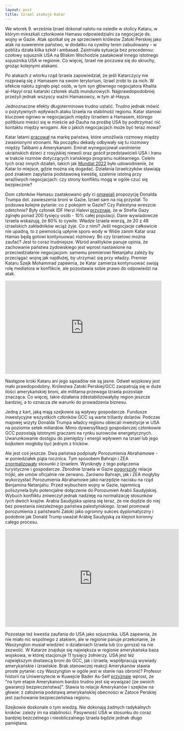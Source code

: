 ```yaml
---
layout: post
title: Izrael atakuje Katar 
---
```


We wtorek 9. września Izrael dokonał nalotu na osiedle w stolicy Kataru, w którym mieszkali członkowie Hamasu odpowiedzialni za negocjacje ds. wojny w Gazie. Atak spotkał się ze sprzeciwem królestw Zatoki Perskiej jako atak na suwerenne państwo, w dodatku na cywilny teren zabudowany - w pobliżu działa kilka szkół i ambasad. Zaistniała sytuacja bez precedensu: czołowy sojusznik USA na Bliskim Wschodzie zaatakował innego istotnego sojusznika USA w regionie. Co więcej, Izrael nie poczuwa się do skruchy, grożąc kolejnymi atakami. 

Po atakach z wtorku rząd Izraela zapowiedział, że jeśli Katarczycy nie rozprawią się z Hamasem na swoim terytorium, Izrael zrobi to za nich. W efekcie nalotu zginęło pięć osób, w tym syn głównego negocjatora Khalila al-Hayyi oraz katarski członek służb mundurowych. Najprawdopodobniej przeżyli jednak wszyscy ważni Hamasowcy, w tym al-Hayya. 

Jednoznaczne efekty długoterminowe trudno ustalić. Trudno jednak mówić o pozytywnych wpływach ataku Izraela na stabilność regionu. Katar stanowi kluczowe ogniwo w negocjacjach między Izraelem a Hamasem, którego politbiuro mieści się w mieście ad-Dauha na prośbę USA by podtrzymać nić kontaktu między wrogami. Ale o jakich negocjacjach może być teraz mowa? 

Katar latami [pracował](https://abumarkey.github.io/arabizmy/katar-polska/) na markę państwa, które umożliwia rozmowy między zwaśnionymi stronami. Na początku dekady odbywały się tu rozmowy między Talibami a Amerykanami. Emirat wynegocjował uwolnienie ukraińskich dzieci z rosyjskiej niewoli oraz gościł przedstawicieli USA i Iranu w trakcie rozmów dotyczących irańskiego programu nuklearnego. Celem tych oraz innych działań, takich jak [Mundial 2022](https://www.radiowroclaw.pl/articles/view/125006/Wieczor-z-Dolnego-Slaska-Sytuacja-na-Ukrainie-i-MS-w-Katarze) było udowodnienie, że Katar to miejsce, gdzie można się dogadać. Działania Izraelczyków stawiają pod znakiem zapytania podstawową kwestię, szalenie istotną przy wrażliwych negocjacjach: czy strony konfliktu mogą w ogóle czuć się bezpiecznie? 

Dom członków Hamasu zaatakowano gdy ci [omawiali](https://www.nytimes.com/2025/09/10/world/middleeast/israel-attack-qatar-hamas.html) propozycję Donalda Trumpa dot. zawieszenia broni w Gazie. Izrael sam na nią przystał. To podsuwa kolejne pytanie: co z pokojem w Gazie? Czy Palestyna wreszcie odetchnie? Były członek IDF Herzi Halevi [przyznaje](https://www.theguardian.com/world/2025/sep/12/israeli-ex-commander-confirms-palestinian-casualties-are-more-than-200000), że w Strefie Gazy zginęło ponad 200 tysięcy osób - 10% całej populacji. Dane wywiadowcze Izraela wskazują, że 80% to cywile. Władze Izraela wierzą, że 20 z 48 izraelskich zakładników wciąż żyje. Co z nimi? Jeśli negocjacje całkowicie nie upadną, to z pewnością upłynie sporo wody w Wiśle zanim Katar oraz Hamas będą gotowi kontynuować rozmowy. Bo czy Izraelowi można zaufać? Jest to coraz trudniejsze. Wśród analityków panuje opinia, że zachowanie państwa żydowskiego jest wprost nastawione na przeciwdziałanie negocjacjom: samemu premierowi Netanjahu zależy by przeciągać wojnę jak najdłużej, by utrzymać się przy władzy.  Premier Kataru Szejk Mohammad zapewnia, że Katar zamierza kontynuować swoją rolę mediatora w konflikcie, ale pozostawia sobie prawo do odpowiedzi na atak. 

<iframe title="What does Israel’s strike on Doha mean for the Gulf?" allowtransparency="true" height="300" width="100%" style="border: none; min-width: min(100%, 430px);height:300px;" scrolling="no" data-name="pb-iframe-player" src="https://www.podbean.com/player-v2/?from=embed&pbad=0&i=xd9bw-1960c3a-pb&square=1&share=1&download=1&fonts=Arial&skin=666666&font-color=auto&rtl=0&logo_link=episode_page&btn-skin=3267a3&size=300" loading="lazy" allowfullscreen=""></iframe>

Następne kroki Kataru ani jego sąsiadów nie są jasne. Odwet wojskowy jest mało prawdopodobny. Królestwa Zatoki Perskiej/GCC zaopatrują się w duże ilości amerykańskiej broni, ale militarna przewaga Izraela pozostaje znacząca. Co więcej, takie działania zdestabilizowałyby region jeszcze bardziej, a to oznacza złe warunki do prowadzenia biznesu. 

Jedną z kart, jaką mają szejkowie są wpływy gospodarcze. Fundusze inwestycyjne wszystkich członków GCC są warte triliardy dolarów. Podczas majowej wizyty Donalda Trumpa władcy regionu obiecali inwestycje w USA na poziomie setek miliardów. Mimo dywersyfikacji gospodarczej członkowie GCC pozostają istotnymi graczami na rynku surowców energetycznych. Uwarunkowanie dostępu do pieniędzy i energii wpływem na Izrael lub jego bojkotem mogłoby być jednym z tricków.

Ale jest coś jeszcze. Dwa państwa podpisały Porozumienia Abrahamowe - w poniedziałek piąta rocznica. Tym sposobem Bahrajn i ZEA [znormalizowały](https://abumarkey.github.io/arabizmy/bahrajn-izrael-bennett/) stosunki z Izraelem. Wyniknęły z tego połączenia turystyczne i gospodarcze. Zbrodnie Izraela w Gazie [pogorszyły](https://abumarkey.github.io/arabizmy/palestyna/) relacje trójki, ale umów oficjalnie nie zerwano. Zarówno Bahrajn, jak i ZEA mogłyby wykorzystać Porozumienia Abrahamowe jako narzędzie nacisku na rząd Benjamina Netanjahu. Przed wybuchem wojny w Gazie, tajemnicą poliszynela było potencjalne dołączenie do Porozumień Arabii Saudyjskiej. Wybuch konfliktu zniweczył jednak nadzieję na normalizację stosunków _tych_ dwóch krajów. Arabia Saudyjska upiera się teraz, że nie dojdzie do niej bez powstania niezależnego państwa palestyńskiego. Izrael promował porozumienia z państwami Zatoki jako ogromny sukces dyplomatyczny i podobnie jak Donald Trump uważał Arabię Saudyjską za klejnot koronny całego procesu. 

<iframe width="560" height="315" src="https://www.youtube-nocookie.com/embed/DwtaTfpL_bQ?si=G1bFFK6HTtbVc8VQ" title="YouTube video player" frameborder="0" allow="accelerometer; autoplay; clipboard-write; encrypted-media; gyroscope; picture-in-picture; web-share" referrerpolicy="strict-origin-when-cross-origin" allowfullscreen></iframe>

Pozostaje też kwestia zaufania do USA jako sojusznika. USA zapewnia, że nie miało nic wspólnego z atakiem, ale w regionie panuje przekonanie, że Waszyngton musiał wiedzieć o działaniach Izraela lub (co gorsza) na nie zezwolić. W Katarze znajduje się największa w regionie amerykańska baza wojskowa, w której stacjonuje 11 tysięcy żołnierzy. USA jest też największym dostawcą broni do GCC, jak i Izraela; współpracują wywiady amerykańskie i izraelskie. Brak stanowczej reakcji Amerykanów stawia proste pytanie: czy Waszyngton w ogóle jest w stanie nas obronić? Profesor historii na Uniwersytecie w Kuwejcie Bader As-Seif [przyznaje](https://www.nytimes.com/2025/09/10/world/middleeast/israel-strike-qatar-us.html) wprost, że "na tym etapie Amerykanom bardzo trudno jest się wywiązać [ze swoich gwarancji bezpieczeństwa]". Stawia to relacje Amerykanów i szejków na głowie: z założenia podstawą amerykańskiej obecności w Zatoce Perskiej jest zachowanie bezpieczeństwa regionu. 

Szejkowie doskonale o tym wiedzą. Nie dokonają żadnych radykalnych kroków: zależy im na stabilności. Pasywność USA w stosunku do coraz bardziej bezczelnego i nieobliczalnego Izraela będzie jednak długo pamiętana.
